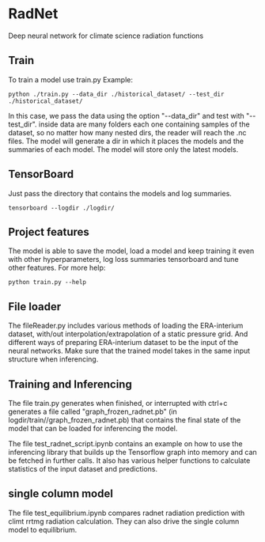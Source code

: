 # RadNet
Deep neural network for climate science radiation functions

## Train
To train a model use train.py
Example:

```
python ./train.py --data_dir ./historical_dataset/ --test_dir ./historical_dataset/
```

In this case, we pass the data using the option "--data_dir" and test with "--test_dir". inside data are many folders each one containing samples of the dataset, so no matter how many nested dirs, the reader will reach the .nc files.
The model will generate a dir in which it places the models and the summaries of each model. The model will store only the latest models.


## TensorBoard
Just pass the directory that contains the models and log summaries.

```
tensorboard --logdir ./logdir/
```

## Project features
The model is able to save the model, load a model and keep training it even with other hyperparameters, log loss summaries tensorboard and tune other features. For more help: 

```
python train.py --help
```

## File loader
The fileReader.py includes various methods of loading the ERA-interium dataset, with/out interpolation/extrapolation
of a static pressure grid. And different ways of preparing ERA-interium dataset to be the input of the neural networks.
Make sure that the trained model takes in the same input structure when inferencing.

## Training and Inferencing
The file train.py generates when finished, or interrupted with ctrl+c generates a file called "graph_frozen_radnet.pb" (in logdir/train/<date>/graph_frozen_radnet.pb) that contains the final state of the model that can be loaded for inferencing the model. 

The file test_radnet_script.ipynb contains an example on how to use the inferencing library that builds up the Tensorflow graph into memory and can be fetched in further calls.
It also has various helper functions to calculate statistics of the input dataset and predictions.

## single column model
The file test_equilibrium.ipynb compares radnet radiation prediction with climt rrtmg radiation calculation. They
can also drive the single column model to equilibrium.